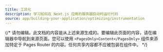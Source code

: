 ```yaml
---
title: 工具化
description: 学习如何在 Next.js 应用的服务器启动时运行代码
source: app/building-your-application/optimizing/instrumentation
---
```


{/* 请勿编辑。此文档的内容是从上述来源生成的。要编辑此页面的内容，请在编辑器中导航到来源页面。您可以使用 `<PagesOnly>Content</PagesOnly>` 组件来添加特定于 Pages Router 的内容。任何共享内容都不应被包装在组件中。 */}